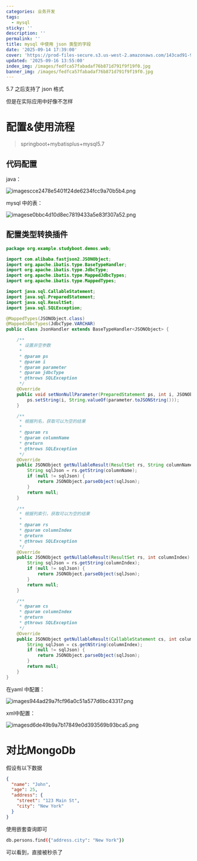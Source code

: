 ```yaml
---
categories: 业务开发
tags:
  - mysql
sticky: ''
description: ''
permalink: ''
title: mysql 中使用 json 类型的字段
date: '2025-09-14 17:39:00'
cover: 'https://prod-files-secure.s3.us-west-2.amazonaws.com/143cad91-961b-48b0-82dc-78fbb6eb5abe/deb71c7a-9910-435b-b686-00d0786e45d3/51711470_p0.jpg?X-Amz-Algorithm=AWS4-HMAC-SHA256&X-Amz-Content-Sha256=UNSIGNED-PAYLOAD&X-Amz-Credential=ASIAZI2LB466XJT7OWTO%2F20250919%2Fus-west-2%2Fs3%2Faws4_request&X-Amz-Date=20250919T100050Z&X-Amz-Expires=3600&X-Amz-Security-Token=IQoJb3JpZ2luX2VjEFUaCXVzLXdlc3QtMiJHMEUCIQCZQEEWsUlnDIRSni%2FRGGcioqyEh%2F4snDnoM5I3H50wQQIgLJ7WWoD9s8mNdRFxnGEo%2F6iV%2BC6yxmWiRFdMv6X5H98qiAQIzv%2F%2F%2F%2F%2F%2F%2F%2F%2F%2FARAAGgw2Mzc0MjMxODM4MDUiDI%2FMAqET%2Bj3gRJ9RVCrcAzxcHqMrXjvHXFi1tNbh1UMRBa8346zaEH%2ByGPe0isobJHELvcLobD3Psoo1MjIEXKgSwdYfcr9FtsJGTcZPzYMB87ZO288HJ62ER8O5LLisdjVDjD2mEO2nq8SdSLenHEy1PS1Fyna5DnBYDFfOm%2FeKClXsUobtkKtJO%2FPNccr27JuQa43fgIZ19Wl8xxlB54dm3bAl0GNf2RJYuVH3djclCTqRIRLf9zvjPAIir%2FWUMucDKGRWz6zZ%2FkAXNRcufRtPYNoygXUTHRgumHDvvF3JTd6hYLNeHDCjayRa5H%2FkCKneu0Vl%2FzulrHUKDCCUpMeqI0o0hVbq%2B1QsGrFa%2FyIkZkWnFn0Xh%2BJ5EikfpKoLxVEhm90Fo3jDliya3BxrDKDirxLqW85DrXoCKlMuqtyv7xmzmJAhzNz9Az1zwXkjUtYgl842jwtTXzB28EQtglSM1derW7Z74wEWQgeR8WNweU87hDhmZL8t%2FhWS5n9wJRsPi5SklOkAvHViEuiRmgnp3tFkYmI7%2BnCoM%2F0jL%2Fnz9py7%2FkhnKlsXdVbq19DZjurA36I8WHk%2FIZ0Gez4Mz%2BVi234d29kqzqxdVIlQsxUTjNDl4h0gqTauZR%2FgaEJAveAFUenHgzCLM%2B%2BvMMm5s8YGOqUBkBkIgNecbWJmWTTStw7vTTdTkP%2FU5fECv4u7Aj%2FKX1yyvhcNreb1Rqo%2Fv1WwqnfIsuBp13gk2rlt74K0M8Js97Dnf0gHHLESF%2F4rZdebLCbp6h8FCK9W9BFfLS0EEjPgm%2FM9TTdnqHEmvToDEU7sMHVJUHcycF8h68PEZYGSbtBqyN4I6BG5MuZG6R4yLeDwaxV5J9shxb6kGlKZZM3i%2BPs1uL%2Bj&X-Amz-Signature=5bd6240b9a19f789f5a43914173a0e230fbaab649f227cdf03e328a6cc0f5c26&X-Amz-SignedHeaders=host&x-amz-checksum-mode=ENABLED&x-id=GetObject'
updated: '2025-09-16 13:55:00'
index_img: /images/fedfca57fabadaf76b871d791f9f19f0.jpg
banner_img: /images/fedfca57fabadaf76b871d791f9f19f0.jpg
---
```


5.7 之后支持了 json 格式


但是在实际应用中好像不怎样


# 配置&使用流程

> springboot+mybatisplus+mysql5.7

## 代码配置


java：


![imagescce2478e5401f24de6234fcc9a70b5b4.png](/images/476a1133e7aaa3e257f0f6fe9cb407b6.png)


mysql 中的表：


![imagese0bbc4d10d8ec7819433a5e83f307a52.png](/images/e2532123fe03eee4705d5db2c2ecc85d.png)


## 配置类型转换插件


```java
package org.example.studyboot.demos.web;

import com.alibaba.fastjson2.JSONObject;
import org.apache.ibatis.type.BaseTypeHandler;
import org.apache.ibatis.type.JdbcType;
import org.apache.ibatis.type.MappedJdbcTypes;
import org.apache.ibatis.type.MappedTypes;

import java.sql.CallableStatement;
import java.sql.PreparedStatement;
import java.sql.ResultSet;
import java.sql.SQLException;

@MappedTypes(JSONObject.class)
@MappedJdbcTypes(JdbcType.VARCHAR)
public class JsonHandler extends BaseTypeHandler<JSONObject> {

    /**
     * 设置非空参数
     *
     * @param ps
     * @param i
     * @param parameter
     * @param jdbcType
     * @throws SQLException
     */
    @Override
    public void setNonNullParameter(PreparedStatement ps, int i, JSONObject parameter, JdbcType jdbcType) throws SQLException {
        ps.setString(i, String.valueOf(parameter.toJSONString()));
    }

    /**
     * 根据列名，获取可以为空的结果
     *
     * @param rs
     * @param columnName
     * @return
     * @throws SQLException
     */
    @Override
    public JSONObject getNullableResult(ResultSet rs, String columnName) throws SQLException {
        String sqlJson = rs.getString(columnName);
        if (null != sqlJson) {
            return JSONObject.parseObject(sqlJson);
        }
        return null;
    }

    /**
     * 根据列索引，获取可以为空的结果
     *
     * @param rs
     * @param columnIndex
     * @return
     * @throws SQLException
     */
    @Override
    public JSONObject getNullableResult(ResultSet rs, int columnIndex) throws SQLException {
        String sqlJson = rs.getString(columnIndex);
        if (null != sqlJson) {
            return JSONObject.parseObject(sqlJson);
        }
        return null;
    }

    /**
     * @param cs
     * @param columnIndex
     * @return
     * @throws SQLException
     */
    @Override
    public JSONObject getNullableResult(CallableStatement cs, int columnIndex) throws SQLException {
        String sqlJson = cs.getNString(columnIndex);
        if (null != sqlJson) {
            return JSONObject.parseObject(sqlJson);
        }
        return null;
    }
}
```


在yaml 中配置：


![images944ad29a7fcf96a0c51a577d6bc43317.png](/images/4d25cc1863ee3e3fa6ae7e6d4c2a6cf7.png)


xml中配置：


![imagesd6de49b9a7b17849e0d393569b93bca5.png](/images/1067c14ea63fdd81764edc7b0b6e9828.png)


# 对比MongoDb


假设有以下数据


```json
{
  "name": "John",
  "age": 25,
  "address": {
    "street": "123 Main St",
    "city": "New York"
  }
}
```


使用嵌套查询即可


```bash
db.persons.find({"address.city": "New York"})
```


可以看到，直接被秒杀了

